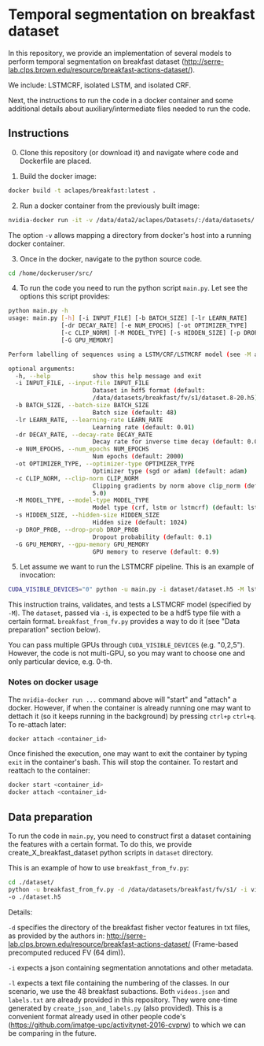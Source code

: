 # Temporal segmentation on breakfast dataset

In this repository, we provide an implementation of several models to perform temporal segmentation on
breakfast dataset (http://serre-lab.clps.brown.edu/resource/breakfast-actions-dataset/).

We include: LSTMCRF, isolated LSTM, and isolated CRF.

Next, the instructions to run the code in a docker container and some additional details about auxiliary/intermediate
files needed to run the code.

## Instructions

0. Clone this repository (or download it) and navigate where code and Dockerfile are placed.

1. Build the docker image:
```bash
docker build -t aclapes/breakfast:latest .
```

2. Run a docker container from the previously built image:
```bash
nvidia-docker run -it -v /data/data2/aclapes/Datasets/:/data/datasets/ aclapes/breakfast:latest
```
The option ```-v``` allows mapping a directory from docker's host into a running docker container.

3. Once in the docker, navigate to the python source code.
```bash
cd /home/dockeruser/src/
```

4. To run the code you need to run the python script ```main.py```. Let see the options this script provides:
```bash
python main.py -h
usage: main.py [-h] [-i INPUT_FILE] [-b BATCH_SIZE] [-lr LEARN_RATE]
               [-dr DECAY_RATE] [-e NUM_EPOCHS] [-ot OPTIMIZER_TYPE]
               [-c CLIP_NORM] [-M MODEL_TYPE] [-s HIDDEN_SIZE] [-p DROP_PROB]
               [-G GPU_MEMORY]

Perform labelling of sequences using a LSTM/CRF/LSTMCRF model (see -M argument)

optional arguments:
  -h, --help            show this help message and exit
  -i INPUT_FILE, --input-file INPUT_FILE
                        Dataset in hdf5 format (default:
                        /data/datasets/breakfast/fv/s1/dataset.8-20.h5)
  -b BATCH_SIZE, --batch-size BATCH_SIZE
                        Batch size (default: 48)
  -lr LEARN_RATE, --learning-rate LEARN_RATE
                        Learning rate (default: 0.01)
  -dr DECAY_RATE, --decay-rate DECAY_RATE
                        Decay rate for inverse time decay (default: 0.01)
  -e NUM_EPOCHS, --num_epochs NUM_EPOCHS
                        Num epochs (default: 2000)
  -ot OPTIMIZER_TYPE, --optimizer-type OPTIMIZER_TYPE
                        Optimizer type (sgd or adam) (default: adam)
  -c CLIP_NORM, --clip-norm CLIP_NORM
                        Clipping gradients by norm above clip_norm (default:
                        5.0)
  -M MODEL_TYPE, --model-type MODEL_TYPE
                        Model type (crf, lstm or lstmcrf) (default: lstmcrf)
  -s HIDDEN_SIZE, --hidden-size HIDDEN_SIZE
                        Hidden size (default: 1024)
  -p DROP_PROB, --drop-prob DROP_PROB
                        Dropout probability (default: 0.1)
  -G GPU_MEMORY, --gpu-memory GPU_MEMORY
                        GPU memory to reserve (default: 0.9)
```

5. Let assume we want to run the LSTMCRF pipeline. This is an example of invocation:
```bash
CUDA_VISIBLE_DEVICES="0" python -u main.py -i dataset/dataset.h5 -M lstmcrf -e 1000 -b 64 -s 1024 -p 0.2 -lr 0.01 -G 0.95
```
This instruction trains, validates, and tests a LSTMCRF model (specified by ```-M```). The ```dataset```, passed via
 ```-i```,  is expected to be a hdf5 type file with a certain format. ```breakfast_from_fv.py``` provides
  a way to do it (see "Data preparation" section below). 

You can pass multiple GPUs through ```CUDA_VISIBLE_DEVICES``` (e.g. "0,2,5"). However, the code is not multi-GPU, 
so you may want to choose one and only particular device, e.g. 0-th.


### Notes on docker usage

The ```nvidia-docker run ...``` command above will "start" and "attach" a docker. However, if when the container
 is already running one may want to dettach it (so it keeps running in the background) by pressing ```ctrl+p``` ```ctrl+q```.
  To re-attach later:
```bash
docker attach <container_id>
```

Once finished the execution, one may want to exit the container by typing ```exit``` in the container's bash. 
This will stop the container. To restart and reattach to the container:
```bash
docker start <container_id>
docker attach <container_id>
```


## Data preparation

To run the code in ```main.py```, you need to construct first a dataset containing the features with a certain format. 
To do this, we provide create_X_breakfast_dataset python scripts in ```dataset``` directory. 

This is an example of how to use ```breakfast_from_fv.py```:

```bash
cd ./dataset/
python -u breakfast_from_fv.py -d /data/datasets/breakfast/fv/s1/ -i videos.json -l labels.txt 
-o ./dataset.h5
```

Details:

```-d``` specifies the directory of the breakfast fisher vector features in txt files, as provided by the authors in: 
http://serre-lab.clps.brown.edu/resource/breakfast-actions-dataset/ (Frame-based precomputed reduced FV (64 dim)).

```-i``` expects a json containing segmentation annotations and other metadata.

```-l``` expects a text file containing the numbering of the classes. In our scenario, we use the 48 breakfast subactions. 
Both ```videos.json``` and ```labels.txt``` are already provided in this repository. They were one-time generated by
 ```create_json_and_labels.py``` (also provided). This is a convenient format already used in other people code's 
 (https://github.com/imatge-upc/activitynet-2016-cvprw) to which we can be comparing in the future.

